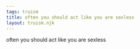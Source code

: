 ```yaml
---
tags: truism
title: often you should act like you are sexless
layout: truism.njk
---
```


often you should act like you are sexless